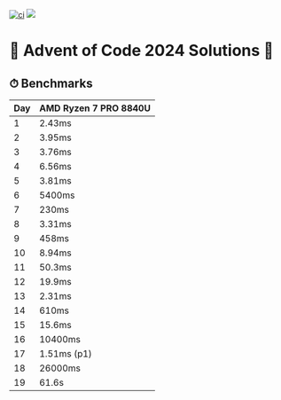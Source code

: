 [![ci](https://github.com/michaeladler/aoc-2024/actions/workflows/ci.yml/badge.svg)](https://github.com/michaeladler/aoc-2024/actions/workflows/ci.yml)
![](https://img.shields.io/badge/stars%20⭐-37-yellow)

# 🎄 Advent of Code 2024 Solutions 🎄

## ⏱ Benchmarks

| Day | AMD Ryzen 7 PRO 8840U |
| --- | --------------------- |
| 1   | 2.43ms                |
| 2   | 3.95ms                |
| 3   | 3.76ms                |
| 4   | 6.56ms                |
| 5   | 3.81ms                |
| 6   | 5400ms                |
| 7   | 230ms                 |
| 8   | 3.31ms                |
| 9   | 458ms                 |
| 10  | 8.94ms                |
| 11  | 50.3ms                |
| 12  | 19.9ms                |
| 13  | 2.31ms                |
| 14  | 610ms                 |
| 15  | 15.6ms                |
| 16  | 10400ms               |
| 17  | 1.51ms (p1)           |
| 18  | 26000ms               |
| 19  | 61.6s                 |
